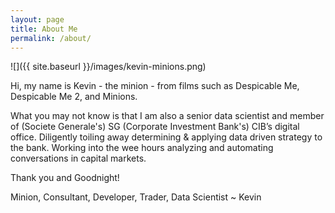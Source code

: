 ```yaml
---
layout: page
title: About Me
permalink: /about/
---
```


![]({{ site.baseurl }}/images/kevin-minions.png)

Hi, my name is Kevin - the minion - from films such as Despicable Me, Despicable Me 2, and Minions.

What you may not know is that I am also a senior data scientist and member of (Societe Generale's) SG (Corporate Investment Bank's) CIB’s digital office. Diligently toiling away determining & applying data driven strategy to the bank. Working into the wee hours analyzing and automating conversations in capital markets.

Thank you and Goodnight!


Minion, Consultant, Developer, Trader, Data Scientist
~ Kevin
